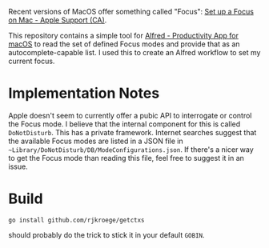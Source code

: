 Recent versions of MacOS offer something called "Focus": [Set up a
Focus on Mac - Apple Support
(CA)](https://support.apple.com/en-ca/guide/mac-help/mchl613dc43f/mac).

This repository contains a simple tool for [Alfred - Productivity App
for macOS](https://www.alfredapp.com/) to read the set of defined
Focus modes and provide that as an autocomplete-capable list. I used
this to create an Alfred workflow to set my current focus.

# Implementation Notes
Apple doesn't seem to currently offer a pubic API to interrogate or
control the Focus mode. I believe that the internal component for this
is called `DoNotDisturb`. This has a private framework. Internet
searches suggest that the available Focus modes are listed in a JSON
file in `~Library/DoNotDisturb/DB/ModeConfigurations.json`. If there's
a nicer way to get the Focus mode than reading this file, feel free to
suggest it in an issue.

# Build

```
go install github.com/rjkroege/getctxs
```

should probably do the trick to stick it in your default `GOBIN`.
